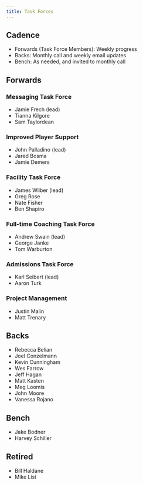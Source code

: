 ```yaml
---
title: Task Forces
---
```


## Cadence
- Forwards (Task Force Members): Weekly progress
- Backs: Monthly call and weekly email updates
- Bench: As needed, and invited to monthly call

## Forwards

### Messaging Task Force
- Jamie Frech (lead)
- Tianna Kilgore
- Sam Taylordean

### Improved Player Support
- John Palladino (lead)
- Jared Bosma
- Jamie Demers

### Facility Task Force
- James Wilber (lead)
- Greg Rose
- Nate Fisher
- Ben Shapiro

### Full-time Coaching Task Force
- Andrew Swain (lead)
- George Janke
- Tom Warburton

### Admissions Task Force
- Karl Seibert (lead)
- Aaron Turk

### Project Management
- Justin Malin
- Matt Trenary

## Backs
- Rebecca Belian
- Joel Conzelmann
- Kevin Cunningham
- Wes Farrow
- Jeff Hagan
- Matt Kasten
- Meg Loomis
- John Moore
- Vanessa Rojano

## Bench
- Jake Bodner
- Harvey Schiller

## Retired
- Bill Haldane
- Mike Lisi
